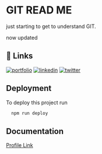 
# GIT READ ME 

just starting to get to understand GIT.

now updated


## 🔗 Links
[![portfolio](https://img.shields.io/badge/my_portfolio-000?style=for-the-badge&logo=ko-fi&logoColor=white)](https://katherinempeterson.com/)
[![linkedin](https://img.shields.io/badge/linkedin-0A66C2?style=for-the-badge&logo=linkedin&logoColor=white)](https://www.linkedin.com/)
[![twitter](https://img.shields.io/badge/twitter-1DA1F2?style=for-the-badge&logo=twitter&logoColor=white)](https://twitter.com/shubhcs7272)


## Deployment

To deploy this project run

```bash
  npm run deploy
```


## Documentation

[Profile Link](https://github.com/ShubhamShukl)

